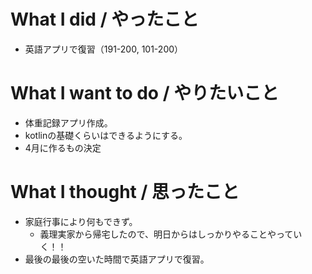 # What I did / やったこと
- 英語アプリで復習（191-200, 101-200）

# What I want to do / やりたいこと
- 体重記録アプリ作成。
- kotlinの基礎くらいはできるようにする。
- 4月に作るもの決定

# What I thought / 思ったこと
- 家庭行事により何もできず。
  - 義理実家から帰宅したので、明日からはしっかりやることやっていく！！
- 最後の最後の空いた時間で英語アプリで復習。
